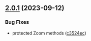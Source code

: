 ## [2.0.1](https://github.com/retejs/area-plugin/compare/v2.0.0...v2.0.1) (2023-09-12)


### Bug Fixes

* protected Zoom methods ([c3524ec](https://github.com/retejs/area-plugin/commit/c3524ecf24d33fd1cafa7ee1d0a1e3683983c375))

